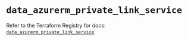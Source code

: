 # `data_azurerm_private_link_service`

Refer to the Terraform Registry for docs: [`data_azurerm_private_link_service`](https://registry.terraform.io/providers/hashicorp/azurerm/3.94.0/docs/data-sources/private_link_service).
